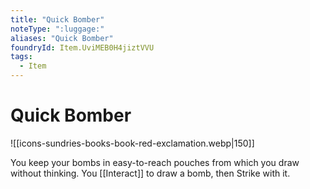 ```yaml
---
title: "Quick Bomber"
noteType: ":luggage:"
aliases: "Quick Bomber"
foundryId: Item.UviMEB0H4jiztVVU
tags:
  - Item
---
```


# Quick Bomber
![[icons-sundries-books-book-red-exclamation.webp|150]]

You keep your bombs in easy-to-reach pouches from which you draw without thinking. You [[Interact]] to draw a bomb, then Strike with it.
